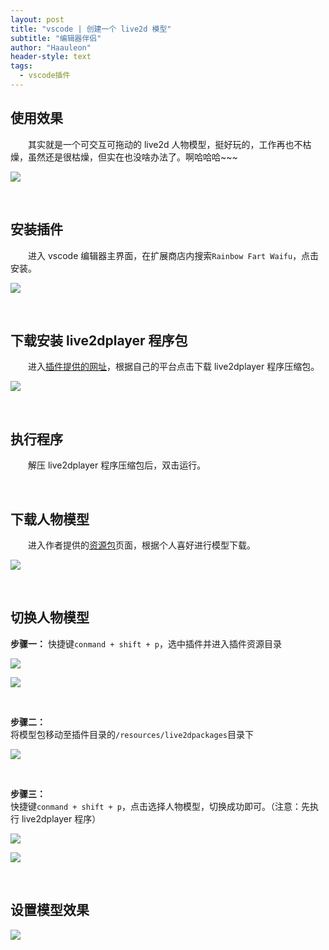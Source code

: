 ```yaml
---
layout: post
title: "vscode | 创建一个 live2d 模型"
subtitle: "编辑器伴侣"
author: "Haauleon"
header-style: text
tags:
  - vscode插件
---
```


## 使用效果
&emsp;&emsp;其实就是一个可交互可拖动的 live2d 人物模型，挺好玩的，工作再也不枯燥，虽然还是很枯燥，但实在也没啥办法了。啊哈哈哈~~~      

![](\img\in-post\2020-11-06-live2d\1.jpg)  

<br>


## 安装插件
&emsp;&emsp;进入 vscode 编辑器主界面，在扩展商店内搜索`Rainbow Fart Waifu`，点击安装。    

![](\img\in-post\2020-11-06-live2d\2.jpg)   

<br>

## 下载安装 live2dplayer 程序包
&emsp;&emsp;进入[插件提供的网址](https://rfw.jnsii.com/pan/index.php?share/folder&user=1&sid=GvTB7Cjr)，根据自己的平台点击下载 live2dplayer 程序压缩包。    

![](\img\in-post\2020-11-06-live2d\3.jpg)   

<br>

## 执行程序
&emsp;&emsp;解压 live2dplayer 程序压缩包后，双击运行。

<br>

## 下载人物模型
&emsp;&emsp;进入作者提供的[资源包](https://rfw.jnsii.com/pan/)页面，根据个人喜好进行模型下载。

![](\img\in-post\2020-11-06-live2d\4.jpg)   

<br>

## 切换人物模型
**步骤一：**
快捷键`conmand + shift + p`，选中插件并进入插件资源目录    

![](\img\in-post\2020-11-06-live2d\6.jpg)  

![](\img\in-post\2020-11-06-live2d\7.jpg)  

<br>

**步骤二：**    
将模型包移动至插件目录的`/resources/live2dpackages`目录下     

![](\img\in-post\2020-11-06-live2d\5.jpg)   

<br>

**步骤三：**    
快捷键`conmand + shift + p`，点击选择人物模型，切换成功即可。（注意：先执行 live2dplayer 程序）     

![](\img\in-post\2020-11-06-live2d\8.jpg)  

![](\img\in-post\2020-11-06-live2d\9.jpg)  

<br>

## 设置模型效果   
![](\img\in-post\2020-11-06-live2d\10.jpg)  